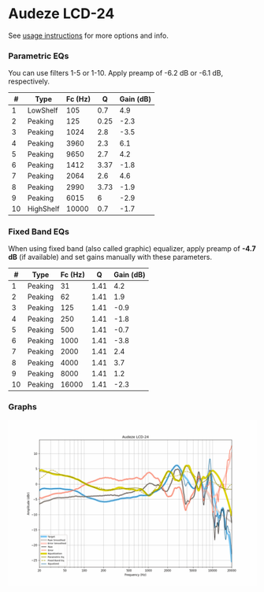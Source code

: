 # Audeze LCD-24
See [usage instructions](https://github.com/jaakkopasanen/AutoEq#usage) for more options and info.

### Parametric EQs
You can use filters 1-5 or 1-10. Apply preamp of -6.2 dB or -6.1 dB, respectively.

|   # | Type      |   Fc (Hz) |    Q |   Gain (dB) |
|-----|-----------|-----------|------|-------------|
|   1 | LowShelf  |       105 | 0.7  |         4.9 |
|   2 | Peaking   |       125 | 0.25 |        -2.3 |
|   3 | Peaking   |      1024 | 2.8  |        -3.5 |
|   4 | Peaking   |      3960 | 2.3  |         6.1 |
|   5 | Peaking   |      9650 | 2.7  |         4.2 |
|   6 | Peaking   |      1412 | 3.37 |        -1.8 |
|   7 | Peaking   |      2064 | 2.6  |         4.6 |
|   8 | Peaking   |      2990 | 3.73 |        -1.9 |
|   9 | Peaking   |      6015 | 6    |        -2.9 |
|  10 | HighShelf |     10000 | 0.7  |        -1.7 |

### Fixed Band EQs
When using fixed band (also called graphic) equalizer, apply preamp of **-4.7 dB** (if available) and set gains manually with these parameters.

|   # | Type    |   Fc (Hz) |    Q |   Gain (dB) |
|-----|---------|-----------|------|-------------|
|   1 | Peaking |        31 | 1.41 |         4.2 |
|   2 | Peaking |        62 | 1.41 |         1.9 |
|   3 | Peaking |       125 | 1.41 |        -0.9 |
|   4 | Peaking |       250 | 1.41 |        -1.8 |
|   5 | Peaking |       500 | 1.41 |        -0.7 |
|   6 | Peaking |      1000 | 1.41 |        -3.8 |
|   7 | Peaking |      2000 | 1.41 |         2.4 |
|   8 | Peaking |      4000 | 1.41 |         3.7 |
|   9 | Peaking |      8000 | 1.41 |         1.2 |
|  10 | Peaking |     16000 | 1.41 |        -2.3 |

### Graphs
![](./Audeze%20LCD-24.png)

